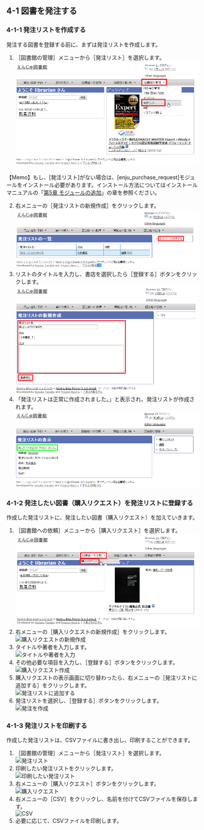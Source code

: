 <a name="4-1" />

4-1 図書を発注する
------------------

<a name="4-1-1" />

### 4-1-1 発注リストを作成する

発注する図書を登録する前に、まずは発注リストを作成します。

1. ［図書館の管理］メニューから［発注リスト］を選択します。  
   ![発注リスト](assets/images/image_operation_070.png)

	<div class="alert alert-info" markdown="1">
【Memo】もし、[発注リスト]がない場合は、[enju_purchase_request]モジュールをインストール必要があります。インストール方法についてはインストールマニュアルの「[第5章 モジュールの追加](enju_install_vm.html#5)」の章を参照ください。
	</div>

2. 右メニューの［発注リストの新規作成］をクリックします。  
   ![発注リストの新規作成](assets/images/image_operation_072.png)
3. リストのタイトルを入力し、書店を選択したら［登録する］ボタンをクリックします。  
   ![発注リストを作成](assets/images/image_operation_074.png)
4. 「発注リストは正常に作成されました。」と表示され、発注リストが作成されます。
   ![発注リストを作成](assets/images/image_operation_074_2.png)

<a name="4-1-2" />

### 4-1-2 発注したい図書（購入リクエスト）を発注リストに登録する

作成した発注リストに、発注したい図書（購入リクエスト）を加えていきます。

1. ［図書館への依頼］メニューから［購入リクエスト］を選択します。  
   ![購入リクエスト](assets/images/image_operation_076.png)
2. 右メニューの［購入リクエストの新規作成］をクリックします。  
   ![購入リクエストの新規作成](assets/images/image_operation_078.jpg)
3. タイトルや著者を入力します。  
   ![タイトルや著者を入力](assets/images/image_operation_079.jpg)
4. その他必要な項目を入力し、［登録する］ボタンをクリックします。  
   ![購入リクエスト作成](assets/images/image_operation_081.jpg)
5. 購入リクエストの表示画面に切り替わったら、右メニューの［発注リストに追加する］をクリックします。  
   ![発注リストに追加する](assets/images/image_operation_083.jpg)
6. 発注リストを選択し、［登録する］ボタンをクリックします。  
   ![発注を作成](assets/images/image_operation_085.jpg)

<a name="4-1-3" />

### 4-1-3 発注リストを印刷する

作成した発注リストは、CSVファイルに書き出し、印刷することができます。

1. ［図書館の管理］メニューから［発注リスト］を選択します。  
   ![発注リスト](assets/images/image_operation_086.jpg)
2. 印刷したい発注リストをクリックします。  
   ![印刷したい発注リスト](assets/images/image_operation_088.jpg)
3. 右メニューの［購入リクエスト］ボタンをクリックします。  
   ![購入リクエスト](assets/images/image_operation_089.jpg)
4. 右メニューの［CSV］をクリックし、名前を付けてCSVファイルを保存します。  
   ![CSV](assets/images/image_operation_091.jpg)
5. 必要に応じて、CSVファイルを印刷します。

